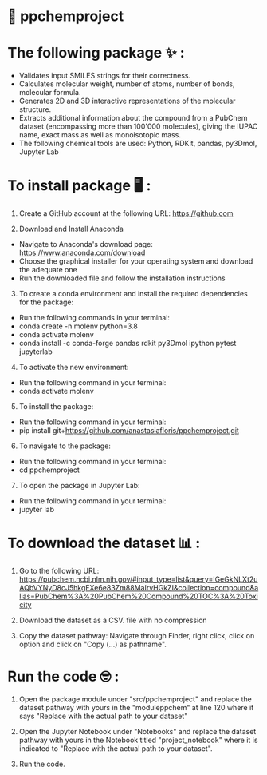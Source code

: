 # 🧪 ppchemproject 
# The following package ✨ : 
- Validates input SMILES strings for their correctness.
- Calculates molecular weight, number of atoms, number of bonds, molecular formula.
- Generates 2D and 3D interactive representations of the molecular structure.
- Extracts additional information about the compound from a PubChem dataset (encompassing more than 100'000 molecules), giving the IUPAC name, exact mass as well as monoisotopic mass.
- The following chemical tools are used: Python, RDKit, pandas, py3Dmol, Jupyter Lab

# To install package 🖥️ :

1) Create a GitHub account at the following URL: https://github.com

2) Download and Install Anaconda
- Navigate to Anaconda's download page: https://www.anaconda.com/download
- Choose the graphical installer for your operating system and download the adequate one
- Run the downloaded file and follow the installation instructions
  
3) To create a conda environment and install the required dependencies for the package:
- Run the following commands in your terminal:
- conda create -n molenv python=3.8
- conda activate molenv
- conda install -c conda-forge pandas rdkit py3Dmol ipython pytest jupyterlab

4) To activate the new environment:
- Run the following command in your terminal:
- conda activate molenv

5) To install the package: 
- Run the following command in your terminal:
- pip install git+https://github.com/anastasiafloris/ppchemproject.git

6) To navigate to the package:
- Run the following command in your terminal:
- cd ppchemproject

7) To open the package in Jupyter Lab:
- Run the following command in your terminal:
- jupyter lab

# To download the dataset 📊 :
1) Go to the following URL: https://pubchem.ncbi.nlm.nih.gov/#input_type=list&query=IGeGkNLXt2uAQbVYNyD8cJ5hkgFXe6e83Zm88MaIrvHGkZI&collection=compound&alias=PubChem%3A%20PubChem%20Compound%20TOC%3A%20Toxicity

2) Download the dataset as a CSV. file with no compression

3) Copy the dataset pathway: Navigate through Finder, right click, click on option and click on "Copy (...) as pathname".

# Run the code 🤓 :
1) Open the package module under "src/ppchemproject" and replace the dataset pathway with yours in the "moduleppchem" at line 120 where it says "Replace with the actual path to your dataset"

2) Open the Jupyter Notebook under "Notebooks" and replace the dataset pathway with yours in the Notebook titled "project_notebook" where it is indicated to "Replace with the actual path to your dataset".

3) Run the code.


